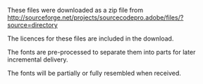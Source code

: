 
These files were downloaded as a zip file from
http://sourceforge.net/projects/sourcecodepro.adobe/files/?source=directory

The licences for these files are included in the download.

The fonts are pre-processed to separate them into parts for later
incremental delivery.

The fonts will be partially or fully resembled when received.


